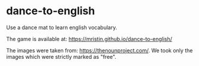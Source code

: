 # dance-to-english
Use a dance mat to learn english vocabulary.

The game is available at:
https://mristin.github.io/dance-to-english/

The images were taken from: https://thenounproject.com/.
We took only the images which were strictly marked as "free".
